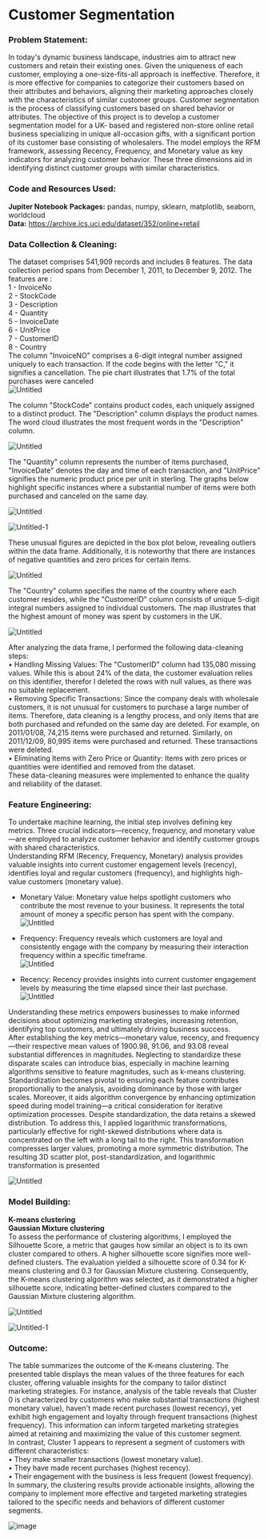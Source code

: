 # Customer Segmentation 
### Problem Statement:<br>
In today's dynamic business landscape, industries aim to attract new customers and retain their existing ones. Given the uniqueness of each customer, employing a one-size-fits-all approach is ineffective. Therefore, it is more effective for companies to categorize their customers based on their attributes and behaviors, aligning their marketing approaches closely with the characteristics of similar customer groups. Customer segmentation is the process of classifying customers based on shared behavior or attributes.
The objective of this project is to develop a customer segmentation model for a UK- based and registered non-store online retail business specializing in unique all-occasion gifts, with a significant portion of its customer base consisting of wholesalers. The model employs the RFM framework, assessing Recency, Frequency, and Monetary value as key indicators for analyzing customer behavior. These three dimensions aid in identifying distinct customer groups with similar characteristics.
### Code and Resources Used:<br>
**Jupiter Notebook**
**Packages:** pandas, numpy, sklearn, matplotlib, seaborn, worldcloud<br>
**Data:** https://archive.ics.uci.edu/dataset/352/online+retail<br>
### Data Collection & Cleaning:<br>
The dataset comprises 541,909 records and includes 8 features. The data collection period spans from December 1, 2011, to December 9, 2012. The features are :<br>
1 - InvoiceNo<br>
2 - StockCode<br>
3 - Description<br>
4 - Quantity<br>
5 - InvoiceDate<br>
6 - UnitPrice<br>
7 - CustomerID<br>
8 - Country<br>
The column "InvoiceNO" comprises a 6-digit integral number assigned uniquely to each transaction. If the code begins with the letter "C," it signifies a cancellation. The pie chart illustrates that 1.7% of the total purchases were canceled<br>
![Untitled](https://github.com/user-attachments/assets/98bdd558-ddfa-4eab-9a07-b11f5e3e2a5c)

The column "StockCode" contains product codes, each uniquely assigned to a distinct product. The "Description" column displays the product names. The word cloud illustrates the most frequent words in the "Description" column.<br>

![Untitled](https://github.com/user-attachments/assets/4e159abe-660e-4479-9ee9-acf95d03e13a)

The "Quantity" column represents the number of items purchased, "InvoiceDate" denotes the day and time of each transaction, and "UnitPrice" signifies the numeric product price per unit in sterling. The graphs below highlight specific instances where a substantial number of items were both purchased and canceled on the same day.<br>

![Untitled](https://github.com/user-attachments/assets/9d3b4762-0b8e-45b9-b146-68ca76af7fbc)

![Untitled-1](https://github.com/user-attachments/assets/96cdc7fd-83c3-4e2d-b0dc-7f7608993092)

These unusual figures are depicted in the box plot below, revealing outliers within the data frame. Additionally, it is noteworthy that there are instances of negative quantities and zero prices for certain items.<br>

![Untitled](https://github.com/user-attachments/assets/58bff88f-1a1b-44e7-ae4b-723d5357a5ce)

The "Country" column specifies the name of the country where each customer resides, while the "CustomerID" column consists of unique 5-digit integral numbers assigned to individual customers. The map illustrates that the highest amount of money was spent by customers in the UK.<br>

![Untitled](https://github.com/user-attachments/assets/715003e9-0527-4a53-a2ca-79f09360d1ef)

After analyzing the data frame, I performed the following data-cleaning steps:<br>
• Handling Missing Values: The "CustomerID" column had 135,080 missing values. While this is about 24% of the data, the customer evaluation relies on this identifier, therefor I deleted the rows with null values, as there was no suitable replacement.<br>
• Removing Specific Transactions: Since the company deals with wholesale customers, it is not unusual for customers to purchase a large number of items. Therefore, data cleaning is a lengthy process, and only items that are both purchased and refunded on the same day are deleted. For example, on 2011/01/08, 74,215 items were purchased and returned. Similarly, on 2011/12/09, 80,995 items were purchased and returned. These transactions were deleted.<br>
• Eliminating Items with Zero Price or Quantity: Items with zero prices or quantities were identified and removed from the dataset.<br>
These data-cleaning measures were implemented to enhance the quality and reliability of the dataset.<br>

### Feature Engineering:<br>
To undertake machine learning, the initial step involves defining key metrics. Three crucial indicators—recency, frequency, and monetary value—are employed to analyze customer behavior and identify customer groups with shared characteristics.<br>
Understanding RFM (Recency, Frequency, Monetary) analysis provides valuable insights into current customer engagement levels (recency), identifies loyal and regular customers (frequency), and highlights high-value customers (monetary value).<br>
- Monetary Value: Monetary value helps spotlight customers who contribute the most revenue to your business. It represents the total amount of money a specific person has spent with the company.<br>
![Untitled](https://github.com/user-attachments/assets/1fd7353a-8bca-42bf-bf3b-9bb3a05e7327)

- Frequency: Frequency reveals which customers are loyal and consistently engage with the company by measuring their interaction frequency within a specific timeframe.<br>
![Untitled](https://github.com/user-attachments/assets/c8066b53-089c-42f3-a8b5-4a6e4972678b)

- Recency: Recency provides insights into current customer engagement levels by measuring the time elapsed since their last purchase.
![Untitled](https://github.com/user-attachments/assets/ce767ca1-f105-4cd6-a524-9ff54c02cd2a)

Understanding these metrics empowers businesses to make informed decisions about optimizing marketing strategies, increasing retention, identifying top customers, and ultimately driving business success.<br>
After establishing the key metrics—monetary value, recency, and frequency—their respective mean values of 1900.98, 91.06, and 93.08 reveal substantial differences in magnitudes. Neglecting to standardize these disparate scales can introduce bias, especially in machine learning algorithms sensitive to feature magnitudes, such as k-means clustering. Standardization becomes pivotal to ensuring each feature contributes proportionally to the analysis, avoiding dominance by those with larger scales. Moreover, it aids algorithm convergence by enhancing optimization speed during model training—a critical consideration for iterative optimization processes. Despite standardization, the data retains a skewed distribution. To address this, I applied logarithmic transformations, particularly effective for right-skewed distributions where data is concentrated on the left with a long tail to the right. This transformation compresses larger values, promoting a more symmetric distribution. The resulting 3D scatter plot, post-standardization, and logarithmic transformation is presented<br>

![Untitled](https://github.com/user-attachments/assets/12b29b86-54a7-4fb3-a37c-bdc2204b854d)

### Model Building:<br>
**K-means clustering**<br>
**Gaussian Mixture clustering**<br>
To assess the performance of clustering algorithms, I employed the Silhouette Score, a metric that gauges how similar an object is to its own cluster compared to others. A higher silhouette score signifies more well-defined clusters. The evaluation yielded a silhouette score of 0.34 for K-means clustering and 0.3 for Gaussian Mixture clustering. Consequently, the K-means clustering algorithm was selected, as it demonstrated a higher silhouette score, indicating better-defined clusters compared to the Gaussian Mixture clustering algorithm.<br>

![Untitled](https://github.com/user-attachments/assets/1ab3fe09-4d08-4a0d-82dc-e7f35536d17a)

![Untitled-1](https://github.com/user-attachments/assets/bec41b0a-2c17-4b1d-908e-3288b083646b)

### Outcome:<br>
The table summarizes the outcome of the K-means clustering. The presented table displays the mean values of the three features for each cluster, offering valuable insights for the company to tailor distinct marketing strategies. For instance, analysis of the table reveals that Cluster 0 is characterized by customers who make substantial transactions (highest monetary value), haven't made recent purchases (lowest recency), yet exhibit high engagement and loyalty through frequent transactions (highest frequency). This information can inform targeted marketing strategies aimed at retaining and maximizing the value of this customer segment.<br>
In contrast, Cluster 1 appears to represent a segment of customers with different characteristics:<br>
• They make smaller transactions (lowest monetary value).<br>
• They have made recent purchases (highest recency).<br>
• Their engagement with the business is less frequent (lowest frequency).<br>
In summary, the clustering results provide actionable insights, allowing the company to implement more effective and targeted marketing strategies tailored to the specific needs and behaviors of different customer segments.<br>

![image](https://github.com/user-attachments/assets/c6b29c68-dd56-4491-a9c5-2d02cf99a3ec)





























